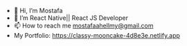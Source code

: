- 👋 Hi, I’m Mostafa
- 👀 I’m React Native|| React JS Developer 
- 📫 How to reach me mostafaahellmy@gmail.com
-    My Portfolio: https://classy-mooncake-4d8e3e.netlify.app

<!---
Zayn74/Zayn74 is a ✨ special ✨ repository because its `README.md` (this file) appears on your GitHub profile.
You can click the Preview link to take a look at your changes.
--->
